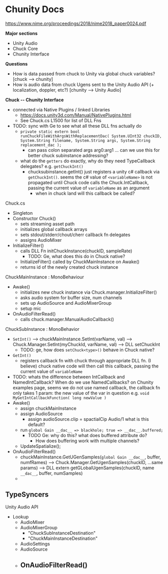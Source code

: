 # Chunity Docs
https://www.nime.org/proceedings/2018/nime2018_paper0024.pdf




**Major sections**
- Unity Audio
- Chuck Core
- Chunity Interface

**Questions**
- How is data passed from chuck to Unity via global chuck variables? [chuck --> chunity]
- How is audio data from chuck Ugens sent to the Unity Audio API (+ localization, doppler, etc?) [chunity --> Unity Audio]

**Chuck -- Chunity Interface**
- connected via Native Plugins / linked Libraries 
  - https://docs.unity3d.com/Manual/NativePlugins.html
  - See Chuck.cs L1500 for list of DLL Fns
- TODO: sync with Ge to see what all these DLL fns actually do
  - `private static extern bool runChuckFileWithArgsWithReplacementDac( System.UInt32 chuckID, System.String filename, System.String args, System.String replacement_dac );`
      - can pass colon separated args arg0:arg1 ... can we use this for better chuck subinstance addressing?
  - what do the `getters` do exactly, why do they need TypeCallback delegates? e.g. `getChuckInt()`
    -  chucksubinstance.getInt() just registers a unity c# callback via `getChuckInt()`. seems the c# value of `<variableName>` is not propagated until Chuck code calls the Chuck.IntCallback, passing the current value of `variableName` as an argument
       -  when in chuck land will this callback be called? 



Chuck.cs
- Singleton
- Constructor Chuck()
  - sets streaming asset path
  - initializes global callback arrays
  - sets stdout/stderr/chout/cherr callback fn delegates
  - assigns AudioMixer
- InitializeFilter()
  - calls DLL Fn initChuckInstance(chuckID, sampleRate)
    - TODO: Ge, what does this do in Chuck native?
  - InitializeFilter() called by ChuckMainInstance on Awake()
  - returns id of the newly created chuck instance



ChuckMainInstance : MonoBehaviour
- Awake()
  - initializes new chuck instance via Chuck.manager.InitializeFilter()
  - asks audio system for buffer size, num channels
  - sets up AudioSource and AudioMixerGroup
  - setup mic
- OnAudioFilterRead()
  - calls chuck.manager.ManualAudioCallback()



ChuckSubInstance : MonoBehavior
- `SetInt()` --> chuckMainInstance.SetInt(varName, val) --> Chuck.Manager.SetInt(myChuckId, varName, val) --> DLL setChuckInt
  - TODO: ge, how does `setChuck<type>()` behave in Chuck native?
- `GetInt()`
  - registers callback fn with chuck through appropriate DLL fn. (I believe) chuck native code will then call this callback, passing the current value of `variableName`
- TODO: whats the difference between IntCallback and NamedIntCallback? When do we use NamedCallbacks? on Chunity examples page, seems we do not use named callback, the callback fn only takes 1 param: the new value of the var in question e.g. `void MyGetIntCallbackFunction( long newValue )`
- Awake()
  - assign chuckMainInstance
  - assign AudioSource
    - assign audioSource.clip = spactialCip Audio/1 what is this default?
  - run `global Gain __dac__ => blackhole; true => __dac__.buffered;`
    - TODO Ge: why do this? what does buffered attribute do?
      - How does buffering work with multiple channels? 
  - UpdateSpatialize();
- OnAudioFilterRead()
  - chuckMainInstance.GetUGenSamples(`global Gain __dac__`, buffer, numfRames) --> Chuck.Manager.GetUgenSamples(chuckID, ...same params) --> DLL extern getGLobalUgenSamples(chuckID, name `__dac__`, buffer, numSamples)
  - 

TypeSyncers
- 


Unity Audio API
- Lookup
  - AudioMixer
  - AudioMixerGroup
    - "ChuckSubInstanceDestination"
    - "ChuckMainInstanceDestination"
  - AudioSettings
  - AudioSource
  - OnAudioFilterRead()
    - 